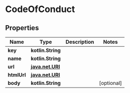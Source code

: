 
# CodeOfConduct

## Properties
Name | Type | Description | Notes
------------ | ------------- | ------------- | -------------
**key** | **kotlin.String** |  | 
**name** | **kotlin.String** |  | 
**url** | [**java.net.URI**](java.net.URI.md) |  | 
**htmlUrl** | [**java.net.URI**](java.net.URI.md) |  | 
**body** | **kotlin.String** |  |  [optional]



